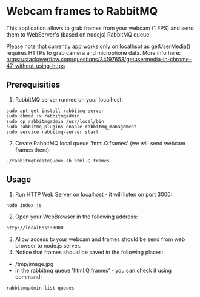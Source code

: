 Webcam frames to RabbitMQ
=======

This application allows to grab frames from your webcam (1 FPS) and send them 
to WebServer's (based on nodejs) RabbitMQ queue.

Please note that currently app works only on localhsot as getUserMedia() requires 
HTTPs to grab camera and microphone data. More info here: https://stackoverflow.com/questions/34197653/getusermedia-in-chrome-47-without-using-https

Prerequisities
-----
1. RabbitMQ server runned on your localhost:
```
sudo apt-get install rabbitmq-server
sudo chmod +x rabbitmqadmin
sudo cp rabbitmqadmin /usr/local/bin
sudo rabbitmq-plugins enable rabbitmq_management
sudo service rabbitmq-server start
```
2. Create RabbitMQ local queue 'html.Q.frames' (we will send webcam frames there):
```
./rabbitmqCreateQueue.sh html.Q.frames
```

Usage
-----
1. Run HTTP Web Server on localhost - it will listen on port 3000:
```
node index.js
```
2. Open your WebBrowser in the following address:
```
http://localhost:3000
```
3. Allow access to your webcam and frames should be send from web browser to
   node.js server.
4. Notice that frames should be saved in the following places:
  - /tmp/image.jpg
  - in the rabbitmq queue 'html.Q.frames' - you can check it using command:
```
rabbitmqadmin list queues
```
